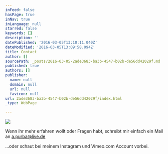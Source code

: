 ```yaml
---
inFeed: false
hasPage: true
inNav: true
inLanguage: null
starred: false
keywords: []
description: ''
datePublished: '2016-03-05T13:10:11.040Z'
dateModified: '2016-03-05T13:09:58.094Z'
title: Contact
author: []
sourcePath: _posts/2016-03-05-2ade3683-ba3b-4547-b02b-de56dd42029f.md
published: true
authors: []
publisher:
  name: null
  domain: null
  url: null
  favicon: null
url: 2ade3683-ba3b-4547-b02b-de56dd42029f/index.html
_type: WebPage

---
```

![](https://s3-us-west-2.amazonaws.com/the-grid-img/p/c0663b71334abdc9309cecb8600a8aa935a0f97e.jpg)

Wenn ihr mehr erfahren wollt oder Fragen habt, schreibt mir einfach ein Mail an a.purba@live.de

...oder schaut bei meinem Instagram und Vimeo.com Account vorbei.